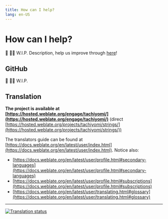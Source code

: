 ```yaml
---
title: How can I help?
lang: en-US
---
```


# How can I help?
:construction: :construction_worker_man: W.I.P. Description, help us improve through [here](https://github.com/tachiyomiorg/website/edit/master/src/help/faq/how-can-i-help.md)!

## GitHub
:construction: :construction_worker_man: W.I.P.

## Translation

**The project is available at [https://hosted.weblate.org/engage/tachiyomi/](https://hosted.weblate.org/engage/tachiyomi/)**
(direct [https://hosted.weblate.org/projects/tachiyomi/strings/](https://hosted.weblate.org/projects/tachiyomi/strings/))

The translators guide can be found at [https://docs.weblate.org/en/latest/user/index.html](https://docs.weblate.org/en/latest/user/index.html). Notice also:
* [https://docs.weblate.org/en/latest/user/profile.html#secondary-languages](https://docs.weblate.org/en/latest/user/profile.html#secondary-languages)
* [https://docs.weblate.org/en/latest/user/profile.html#subscriptions](https://docs.weblate.org/en/latest/user/profile.html#subscriptions)
* [https://docs.weblate.org/en/latest/user/translating.html#glossary](https://docs.weblate.org/en/latest/user/translating.html#glossary)

***

[![Translation status](https://hosted.weblate.org/widgets/tachiyomi/-/multi-auto.svg)](https://hosted.weblate.org/engage/tachiyomi/?utm_source=widget)
